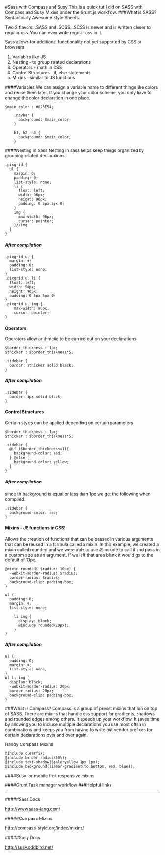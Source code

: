 #Sass with Compass and Susy
This is a quick tut I did on SASS with Compass and Susy Mixins under the Grunt.js workflow.
###What is SASS?
Syntactically Awesome Style Sheets.

Two 2 flavors: .SASS and .SCSS. .SCSS is newer and is written closer to regular css. You can even write regular css in it.

Sass allows for additional functionality not yet supported by CSS or browsers
 1. Variables like JS
 2. Nesting - to group related declarations
 3. Operators - math in CSS
 4. Control Structures - if, else statements
 5. Mixins - similar to JS functions

####Variables
We can assign a variable name to different things like colors and reuse them later. If you change your color scheme, you only have to change the color declaration in one place.
```
$main_color : #023E54;

    .navbar {
      background: $main_color;
    }

    h1, h2, h3 {
      background: $main_color;
    }
```

####Nesting in Sass
Nesting in sass helps keep things organized by grouping related declarations
```
.pixgrid {
  ul {
    margin: 0;
    padding: 0;
    list-style: none;
    li {
      float: left;
      width: 96px;
      height: 96px;
      padding: 0 5px 5px 0;
    }
    img {
      max-width: 96px;
      cursor: pointer;
    }//img
  }
}
```

##### *After compilation*
```
.pixgrid ul {
  margin: 0;
  padding: 0:
  list-style: none:
}
.pixgrid ul li {
  float: left;
  width: 96px;
  height: 96px;
  padding: 0 5px 5px 0;
}
.pixgrid ul img {
    max-width: 96px;
    cursor: pointer;
}
```

#### Operators
Operators allow arithmetic to be carried out on your declarations
```
$border_thickness : 1px;
$thicker : $border_thickness*5;

.sidebar {
  border: $thicker solid black;
}
```

##### *After compilation*
```
.sidebar {
  border: 5px solid black;
}
```

#### Control Structures
Certain styles can be applied depending on certain parameters
```
$border_thickness : 1px;
$thicker : $border_thickness*5;

.sidebar {
  @if ($border_thickness<=1){
    background-color: red;
  } @else {
    background-color: yellow;
  }
}
```
##### *After compilation*
since th background is equal or less than 1px we get the following when compiled.
```
.sidebar {
  background-color: red;
}
```

#### Mixins - JS functions in CSS!
Allows the creation of functions that can be passed in various arguments that can be reused in a formula called a mixin. In this example, we created a mixin called rounded and we were able to use @include to call it and pass in a custom size as an argument. If we left that area blank it would go to the default of 10px.
```
@mixin rounded( $radius: 10px) {
  -webkit-border-radius: $radius;
  border-radius: $radius;
  background-clip: padding-box;
}

ul {
  padding: 0;
  margin: 0;
  list-style: none;

    li img {
      display: block;
      @include rounded(20px);
    }
}
```
##### *After compilation*

```
ul {
  padding: 0;
  margin: 0;
  list-style: none;
}
ul li img {
  display: block;
  -webkit-border-radius: 20px;
  border-radius: 20px;
  background-clip: padding-box;
}
```
 ###What is Compass?
 Compass is a group of preset mixins that run on top of SASS. There are mixins that handle css support for gradients, shadows and rounded edges among others. It speeds up your workflow. It saves time by allowing you to include multiple declarations you use most often in combinations and keeps you from having to write out vendor prefixes for certain declarations over and over again.

 Handy Compass Mixins
```
@include clearfix;
@include border-radius(50%);
@include text-shadow($paleryellow 1px 1px);
@include background(linear-gradient(to bottom, red, blue));
```
####Susy for mobile first responsive mixins


####Grunt Task manager workflow
###Helpful links
***
#####Sass Docs

http://www.sass-lang.com/

#####Compass Mixins

http://compass-style.org/index/mixins/

#####Susy Docs

http://susy.oddbird.net/
